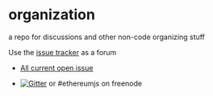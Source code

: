 # organization
a repo for discussions and other non-code organizing stuff

Use the [issue tracker](https://github.com/ethereumjs/organization/issues) as a forum    
 
* [All current open issue](https://waffle.io/ethereumjs/organization)

* [![Gitter](https://img.shields.io/gitter/room/ethereum/ethereumjs-lib.svg?style=flat-square)](https://gitter.im/ethereum/ethereumjs-lib) or #ethereumjs on freenode 

